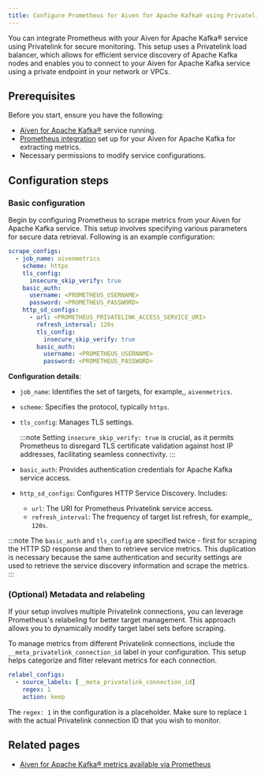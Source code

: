 ```yaml
---
title: Configure Prometheus for Aiven for Apache Kafka® using Privatelink
---
```


You can integrate Prometheus with your Aiven for Apache Kafka® service
using Privatelink for secure monitoring. This setup uses a Privatelink
load balancer, which allows for efficient service discovery of Apache
Kafka nodes and enables you to connect to your Aiven for Apache Kafka
service using a private endpoint in your network or VPCs.

## Prerequisites

Before you start, ensure you have the following:

-   [Aiven for Apache Kafka®](/docs/products/kafka/get-started) service running.
-   [Prometheus integration](/docs/platform/howto/integrations/prometheus-metrics) set up for your Aiven for Apache Kafka for extracting
    metrics.
-   Necessary permissions to modify service configurations.

## Configuration steps

### Basic configuration

Begin by configuring Prometheus to scrape metrics from your Aiven for
Apache Kafka service. This setup involves specifying various parameters
for secure data retrieval. Following is an example configuration:

``` yaml
scrape_configs:
  - job_name: aivenmetrics
    scheme: https
    tls_config:
      insecure_skip_verify: true
    basic_auth:
      username: <PROMETHEUS_USERNAME>
      password: <PROMETHEUS_PASSWORD>
    http_sd_configs:
      - url: <PROMETHEUS_PRIVATELINK_ACCESS_SERVICE_URI>
        refresh_interval: 120s
        tls_config:
          insecure_skip_verify: true
        basic_auth:
          username: <PROMETHEUS_USERNAME>
          password: <PROMETHEUS_PASSWORD>
```

**Configuration details**:

-   `job_name`: Identifies the set of targets, for example,, `aivenmetrics`.

-   `scheme`: Specifies the protocol, typically `https`.

-   `tls_config`: Manages TLS settings.

    :::note
    Setting `insecure_skip_verify: true` is crucial, as it permits
    Prometheus to disregard TLS certificate validation against host IP
    addresses, facilitating seamless connectivity.
    :::

-   `basic_auth`: Provides authentication credentials for Apache Kafka
    service access.

-   `http_sd_configs`: Configures HTTP Service Discovery. Includes:

    -   `url`: The URI for Prometheus Privatelink service access.
    -   `refresh_interval`: The frequency of target list refresh, for example,,
        `120s`.

:::note
The `basic_auth` and `tls_config` are specified twice - first for
scraping the HTTP SD response and then to retrieve service metrics. This
duplication is necessary because the same authentication and security
settings are used to retrieve the service discovery information and
scrape the metrics.
:::

### (Optional) Metadata and relabeling

If your setup involves multiple Privatelink connections, you can
leverage Prometheus's relabeling for better target management. This
approach allows you to dynamically modify target label sets before
scraping.

To manage metrics from different Privatelink connections, include the
`__meta_privatelink_connection_id` label in your configuration. This
setup helps categorize and filter relevant metrics for each connection.

``` yaml
relabel_configs:
  - source_labels: [__meta_privatelink_connection_id]
    regex: 1
    action: keep
```

The `regex: 1` in the configuration is a placeholder. Make sure to
replace `1` with the actual Privatelink connection ID that you wish to
monitor.

## Related pages

-   [Aiven for Apache Kafka® metrics available via Prometheus](/docs/products/kafka/reference/kafka-metrics-prometheus)
